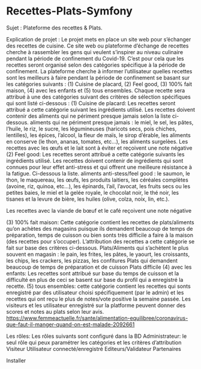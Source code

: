 # Recettes-Plats-Symfony
Sujet :
Plateforme des recettes & Plats. 

Explication de projet : 
Le projet mets en place un site web pour s’échanger des recettes de cuisine. Ce site web ou plateforme d’échange de recettes cherche à rassembler les gens qui veulent s’inspirer au niveau culinaire pendant la période de confinement du Covid-19. 
C’est pour cela que les recettes seront organisé selon des catégories spécifique à la période de confinement. 
La plateforme cherche à informer l’utilisateur quelles recettes sont les meilleurs à faire pendant la période de confinement se basant sur les catégories suivants : (1) Cuisine de placard, (2) Feel good, (3) 100% fait maison, (4) avec les enfants et (5) tous ensembles.
Chaque recette sera attribué à une des catégories suivant des critères de sélection spécifiques qui sont listé ci-dessous :
(1)	Cuisine de placard: Les recettes seront attribué a cette catégorie suivant les ingrédients utilisé. Les recettes doivent contenir des aliments qui ne périment presque jamais selon la liste ci-dessous.
aliments qui ne périment presque jamais : le miel, le sel, les pâtes, l’huile, le riz, le sucre, les légumineuses (haricots secs, pois chiches, lentilles), les épices, l’alcool, la fleur de maïs, le sirop d’érable, les aliments en conserve (le thon, ananas, tomates, etc…), les aliments surgelèes.
Les recettes avec les œufs et le lait sont à éviter et reçoivent une note négative  
(2)	Feel good: Les recettes seront attribué a cette catégorie suivants les ingrédients utilisé. Les recettes doivent contenir de ingrédients qui sont connues pour leur effet anti-stress et qui offrent une meilleure résistance à la fatigue. Ci-dessous la liste.
aliments anti-stess/feel good : le saumon, le thon, le maquereau, les œufs, les produits laitiers, les céréales complètes (avoine, riz, quinoa, etc…), les épinards, l’ail, l’avocat, les fruits secs ou les petites baies, le miel et la gelée royale, le chocolat noir, le thé noir, les tisanes et la levure de bière, les huiles (olive, colza, noix, lin, etc.).

Les recettes avec la viande de bœuf et le café reçoivent une note négative

(3)	100% fait maison: Cette catégorie contient les recettes de plats/aliments qu’on achètes des magasins puisque ils demandent beaucoup de temps de préparation, temps de cuisson ou bien sonts très difficile a faire à la maison (des recettes pour s’occuper). L’attribution des recettes a cette catégorie se fait sur base des critères ci-dessous.
Plats/Aliments qui s’achètent le plus souvent en magasin : le pain, les frites, les pâtes, le yaourt, les croissants, les chips, les crackers, les pizzas, les confitures 
Plats qui demandent beaucoup de temps de préparation et de cuisson
Plats difficile
(4) avec les enfants: Les recettes sont attribué sur base du temps de cuisson et la difficulté en plus de ceci se basent sur base du profil qui a enregistré la recette. 
(5) tous ensembles: cette catégorie contient les recettes qui sonts enregistré par des utilisateur choisi spécifiquement (par le admin) et les recettes qui ont reçu le plus de notes/vote positive la semaine passée. Les visiteurs et les utilisateur enregistré sur la platforme peuvent donner des scores et notes au plats selon leur avis.
https://www.femmeactuelle.fr/sante/alimentation-equilibree/coronavirus-que-faut-il-manger-quand-on-est-malade-2092661


Les rôles:
Les rôles suivants sont configuré dans la BD
Administrateur: le seul rôle qui peux paramétrer les catégories et les critères d’attribution
Visiteur 
Utilisateur connecté/enregistré 
Editeurs/Validateur 
Partenaires

Installer

